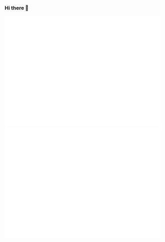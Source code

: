 ### Hi there 👋

<!--
**Unayes09/Unayes09** is a ✨ _special_ ✨ repository because its `README.md` (this file) appears on your GitHub profile.

Here are some ideas to get you started:

- 🔭 I’m currently working on ...
- 🌱 I’m currently learning ...
- 👯 I’m looking to collaborate on ...
- 🤔 I’m looking for help with ...
- 💬 Ask me about ...
- 📫 How to reach me: ...
- 😄 Pronouns: ...
- ⚡ Fun fact: ...
-->
![](https://raw.githubusercontent.com/Unayes09/CF/main/output/light_card.svg#gh-dark-mode-only)
![](https://raw.githubusercontent.com/Unayes09/CF/main/output/light_card.svg)
